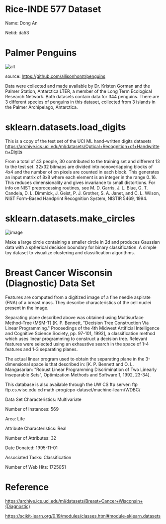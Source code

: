 # Rice-INDE 577 Dataset

Name: Dong An

Netid: da53




# Palmer Penguins

![alt](https://allisonhorst.github.io/palmerpenguins/reference/figures/palmerpenguins.png)

source: https://github.com/allisonhorst/penguins

Data were collected and made available by Dr. Kristen Gorman and the Palmer Station, Antarctica LTER, a member of the Long Term Ecological Research Network. Both datasets contain data for 344 penguins. There are 3 different species of penguins in this dataset, collected from 3 islands in the Palmer Archipelago, Antarctica.

# sklearn.datasets.load_digits

This is a copy of the test set of the UCI ML hand-written digits datasets https://archive.ics.uci.edu/ml/datasets/Optical+Recognition+of+Handwritten+Digits

From a total of 43 people, 30 contributed to the training set and different 13 to the test set. 32x32 bitmaps are divided into nonoverlapping blocks of 4x4 and the number of on pixels are counted in each block. This generates an input matrix of 8x8 where each element is an integer in the range 0..16. This reduces dimensionality and gives invariance to small distortions.
For info on NIST preprocessing routines, see M. D. Garris, J. L. Blue, G. T. Candela, D. L. Dimmick, J. Geist, P. J. Grother, S. A. Janet, and C. L. Wilson, NIST Form-Based Handprint Recognition System, NISTIR 5469, 1994.

# sklearn.datasets.make_circles

![image](https://user-images.githubusercontent.com/104458814/166402517-d8095b17-be2e-4e18-befb-c6998eee4de3.png)

Make a large circle containing a smaller circle in 2d and produces Gaussian data with a spherical decision boundary for binary classification. A simple toy dataset to visualize clustering and classification algorithms.

# Breast Cancer Wisconsin (Diagnostic) Data Set

Features are computed from a digitized image of a fine needle aspirate (FNA) of a breast mass. They describe characteristics of the cell nuclei present in the image.

Separating plane described above was obtained using Multisurface Method-Tree (MSM-T) [K. P. Bennett, "Decision Tree Construction Via Linear Programming." Proceedings of the 4th Midwest Artificial Intelligence and Cognitive Science Society, pp. 97-101, 1992], a classification method which uses linear programming to construct a decision tree. Relevant features were selected using an exhaustive search in the space of 1-4 features and 1-3 separating planes.

The actual linear program used to obtain the separating plane in the 3-dimensional space is that described in: [K. P. Bennett and O. L. Mangasarian: "Robust Linear Programming Discrimination of Two Linearly Inseparable Sets", Optimization Methods and Software 1, 1992, 23-34].

This database is also available through the UW CS ftp server:
ftp ftp.cs.wisc.edu
cd math-prog/cpo-dataset/machine-learn/WDBC/

Data Set Characteristics:  Multivariate

Number of Instances: 569

Area: Life

Attribute Characteristics: Real

Number of Attributes: 32

Date Donated: 1995-11-01

Associated Tasks: Classification

Number of Web Hits: 1725051

# Reference

https://archive.ics.uci.edu/ml/datasets/Breast+Cancer+Wisconsin+(Diagnostic)

https://scikit-learn.org/0.19/modules/classes.html#module-sklearn.datasets

